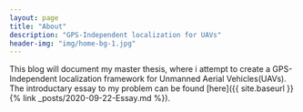```yaml
---
layout: page
title: "About"
description: "GPS-Independent localization for UAVs"
header-img: "img/home-bg-1.jpg"
---
```


This blog will document my master thesis, where i attempt to create a GPS-Independent localization
framework for Unmanned Aerial Vehicles(UAVs). The introductary essay to my problem can be found [here]({{ site.baseurl }}{% link _posts/2020-09-22-Essay.md %}).
